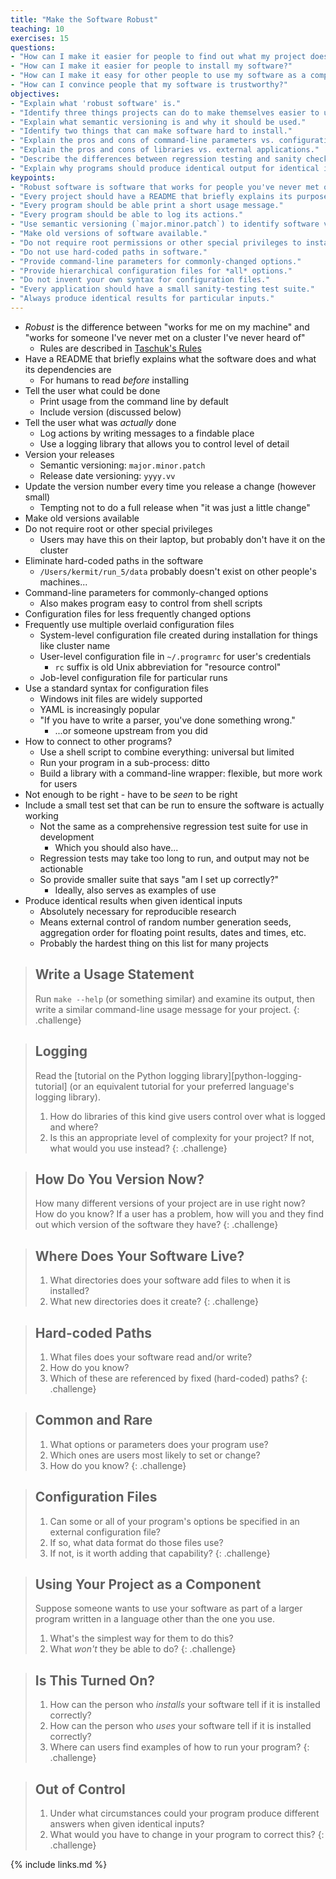 ```yaml
---
title: "Make the Software Robust"
teaching: 10
exercises: 15
questions:
- "How can I make it easier for people to find out what my project does?"
- "How can I make it easier for people to install my software?"
- "How can I make it easy for other people to use my software as a component in their work?"
- "How can I convince people that my software is trustworthy?"
objectives:
- "Explain what 'robust software' is."
- "Identify three things projects can do to make themselves easier to understand."
- "Explain what semantic versioning is and why it should be used."
- "Identify two things that can make software hard to install."
- "Explain the pros and cons of command-line parameters vs. configuration files."
- "Explain the pros and cons of libraries vs. external applications."
- "Describe the differences between regression testing and sanity checking."
- "Explain why programs should produce identical output for identical inputs."
keypoints:
- "Robust software is software that works for people you've never met on machines you've never heard of."
- "Every project should have a README that briefly explains its purpose and dependencies."
- "Every program should be able print a short usage message."
- "Every program should be able to log its actions."
- "Use semantic versioning (`major.minor.patch`) to identify software versions."
- "Make old versions of software available."
- "Do not require root permissions or other special privileges to install software."
- "Do not use hard-coded paths in software."
- "Provide command-line parameters for commonly-changed options."
- "Provide hierarchical configuration files for *all* options."
- "Do not invent your own syntax for configuration files."
- "Every application should have a small sanity-testing test suite."
- "Always produce identical results for particular inputs."
---
```


*   *Robust* is the difference between "works for me on my machine"
    and "works for someone I've never met on a cluster I've never heard of"
    *   Rules are described in [Taschuk's Rules](http://oicr-gsi.github.io/robust-paper/)
*   Have a README that briefly explains what the software does and what its dependencies are
    *   For humans to read *before* installing
*   Tell the user what could be done
    *   Print usage from the command line by default
    *   Include version (discussed below)
*   Tell the user what was *actually* done
    *   Log actions by writing messages to a findable place
    *   Use a logging library that allows you to control level of detail
*   Version your releases
    *   Semantic versioning: `major.minor.patch`
    *   Release date versioning: `yyyy.vv`
*   Update the version number every time you release a change (however small)
    *   Tempting not to do a full release when "it was just a little change"
*   Make old versions available
*   Do not require root or other special privileges
    *   Users may have this on their laptop, but probably don't have it on the cluster
*   Eliminate hard-coded paths in the software
    *   `/Users/kermit/run_5/data` probably doesn't exist on other people's machines...
*   Command-line parameters for commonly-changed options
    *   Also makes program easy to control from shell scripts
*   Configuration files for less frequently changed options
*   Frequently use multiple overlaid configuration files
    *   System-level configuration file created during installation for things like cluster name
    *   User-level configuration file in `~/.programrc` for user's credentials
        *   `rc` suffix is old Unix abbreviation for "resource control"
    *   Job-level configuration file for particular runs
*   Use a standard syntax for configuration files
    *   Windows init files are widely supported
    *   YAML is increasingly popular
    *   "If you have to write a parser, you've done something wrong."
        *   ...or someone upstream from you did
*   How to connect to other programs?
    *   Use a shell script to combine everything: universal but limited
    *   Run your program in a sub-process: ditto
    *   Build a library with a command-line wrapper: flexible, but more work for users
*   Not enough to be right - have to be *seen* to be right
*   Include a small test set that can be run to ensure the software is actually working
    *   Not the same as a comprehensive regression test suite for use in development
        *   Which you should also have...
    *   Regression tests may take too long to run, and output may not be actionable
    *   So provide smaller suite that says "am I set up correctly?"
        *   Ideally, also serves as examples of use
*   Produce identical results when given identical inputs
    *   Absolutely necessary for reproducible research
    *   Means external control of random number generation seeds,
        aggregation order for floating point results,
        dates and times,
        etc.
    *   Probably the hardest thing on this list for many projects

> ## Write a Usage Statement
>
> Run `make --help` (or something similar) and examine its output,
> then write a similar command-line usage message for your project.
{: .challenge}

> ## Logging
>
> Read the [tutorial on the Python logging library][python-logging-tutorial]
> (or an equivalent tutorial for your preferred language's logging library).
>
> 1.  How do libraries of this kind give users control over what is logged and where?
> 2.  Is this an appropriate level of complexity for your project?
>     If not, what would you use instead?
{: .challenge}

> ## How Do You Version Now?
>
> How many different versions of your project are in use right now?
> How do you know?
> If a user has a problem,
> how will you and they find out which version of the software they have?
{: .challenge}

> ## Where Does Your Software Live?
>
> 1.  What directories does your software add files to when it is installed?
> 2.  What new directories does it create?
{: .challenge}

> ## Hard-coded Paths
>
> 1.  What files does your software read and/or write?
> 2.  How do you know?
> 3.  Which of these are referenced by fixed (hard-coded) paths?
{: .challenge}

> ## Common and Rare
>
> 1.  What options or parameters does your program use?
> 2.  Which ones are users most likely to set or change?
> 3.  How do you know?
{: .challenge}

> ## Configuration Files
>
> 1.  Can some or all of your program's options be specified in an external configuration file?
> 2.  If so, what data format do those files use?
> 3.  If not, is it worth adding that capability?
{: .challenge}

> ## Using Your Project as a Component
>
> Suppose someone wants to use your software as part of a larger program
> written in a language other than the one you use.
>
> 1.  What's the simplest way for them to do this?
> 2.  What *won't* they be able to do?
{: .challenge}

> ## Is This Turned On?
>
> 1.  How can the person who *installs* your software tell if it is installed correctly?
> 2.  How can the person who *uses* your software tell if it is installed correctly?
> 3.  Where can users find examples of how to run your program?
{: .challenge}

> ## Out of Control
>
> 1.  Under what circumstances could your program produce different answers
>     when given identical inputs?
> 2.  What would you have to change in your program to correct this?
{: .challenge}

{% include links.md %}
